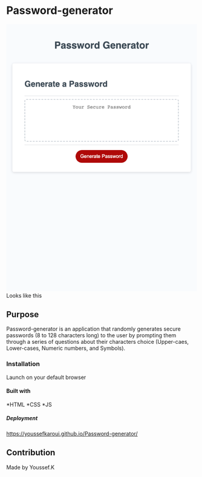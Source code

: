 # Password-generator

![alt text](./develop/img/README-screenshot.png) Looks like this 

## Purpose

Password-generator is an application that randomly generates secure passwords (8 to 128 characters long) to the user by prompting them through a series of questions about their characters choice (Upper-caes, Lower-cases, Numeric numbers, and Symbols). 
### Installation 

Launch on your default browser

#### Built with 

*HTML
*CSS 
*JS


##### Deployment

https://youssefkaroui.github.io/Password-generator/



## Contribution

Made by Youssef.K

